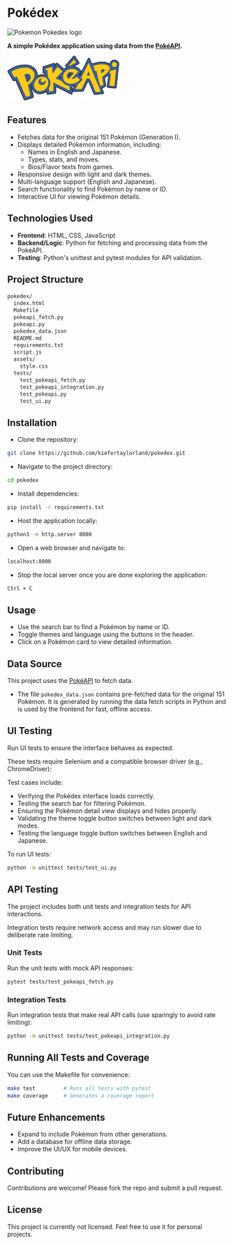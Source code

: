 # Pokédex

![Pokemon Pokedex logo](https://henryjimenezp.github.io/P4-Pokedex/img/pokedex-logo.png)

**A simple Pokédex application using data from the [PokéAPI](https://pokeapi.co/).**

![PokeAPI logo](https://raw.githubusercontent.com/PokeAPI/media/master/logo/pokeapi_256.png)

## Features

- Fetches data for the original 151 Pokémon (Generation I).
- Displays detailed Pokémon information, including:
  - Names in English and Japanese.
  - Types, stats, and moves.
  - Bios/Flavor texts from games.
- Responsive design with light and dark themes.
- Multi-language support (English and Japanese).
- Search functionality to find Pokémon by name or ID.
- Interactive UI for viewing Pokémon details.

## Technologies Used

- **Frontend**: HTML, CSS, JavaScript
- **Backend/Logic**: Python for fetching and processing data from the PokéAPI.
- **Testing**: Python's unittest and pytest modules for API validation.

## Project Structure

```
pokedex/
  index.html
  Makefile
  pokeapi_fetch.py
  pokeapi.py
  pokedex_data.json
  README.md
  requirements.txt
  script.js
  assets/
    style.css
  tests/
    test_pokeapi_fetch.py
    test_pokeapi_integration.py
    test_pokeapi.py
    test_ui.py
```

## Installation

- Clone the repository:

```bash
git clone https://github.com/kiefertaylorland/pokedex.git
```

- Navigate to the project directory:

```bash
cd pokedex
```

- Install dependencies:

```bash
pip install -r requirements.txt
```

- Host the application locally:

```bash
python3 -m http.server 8000
```

- Open a web browser and navigate to:

```bash
localhost:8000
```

- Stop the local server once you are done exploring the application:

```bash
Ctrl + C
```

## Usage

- Use the search bar to find a Pokémon by name or ID.
- Toggle themes and language using the buttons in the header.
- Click on a Pokémon card to view detailed information.

## Data Source

This project uses the [PokéAPI](https://pokeapi.co/) to fetch data.

- The file `pokedex_data.json` contains pre-fetched data for the original 151 Pokémon. It is generated by running the data fetch scripts in Python and is used by the frontend for fast, offline access.

## UI Testing

Run UI tests to ensure the interface behaves as expected.

These tests require Selenium and a compatible browser driver (e.g., ChromeDriver):

Test cases include:

- Verifying the Pokédex interface loads correctly.
- Testing the search bar for filtering Pokémon.
- Ensuring the Pokémon detail view displays and hides properly.
- Validating the theme toggle button switches between light and dark modes.
- Testing the language toggle button switches between English and Japanese.

To run UI tests:

```bash
python -m unittest tests/test_ui.py
```

## API Testing

The project includes both unit tests and integration tests for API interactions.

Integration tests require network access and may run slower due to deliberate rate limiting.

### Unit Tests

Run the unit tests with mock API responses:

```bash
pytest tests/test_pokeapi_fetch.py
```

### Integration Tests

Run integration tests that make real API calls (use sparingly to avoid rate limiting):

```bash
python -m unittest tests/test_pokeapi_integration.py
```

## Running All Tests and Coverage

You can use the Makefile for convenience:

```bash
make test         # Runs all tests with pytest
make coverage     # Generates a coverage report
```

## Future Enhancements

- Expand to include Pokémon from other generations.
- Add a database for offline data storage.
- Improve the UI/UX for mobile devices.

## Contributing

Contributions are welcome! Please fork the repo and submit a pull request.

## License

This project is currently not licensed. Feel free to use it for personal projects.
